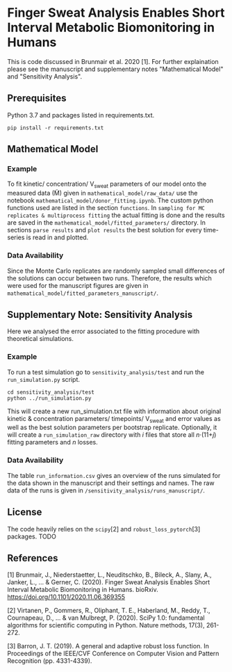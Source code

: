 # Finger Sweat Analysis Enables Short Interval Metabolic Biomonitoring in Humans 
This is code discussed in Brunmair et al. 2020 [1]. For further explaination please see the manuscript and supplementary notes "Mathematical Model" and "Sensitivity Analysis".

## Prerequisites
Python 3.7 and packages listed in requirements.txt.
```
pip install -r requirements.txt
```

## Mathematical Model
### Example
To fit kinetic/ concentration/ V<sub>sweat</sub> parameters of our model onto the measured data (M&#771;) given in `mathematical_model/raw_data/` use the notebook `mathematical_model/donor_fitting.ipynb`.
The custom python functions used are listed in the section `functions`. In `sampling for MC replicates & multiprocess fitting` the actual fitting is done and the results are saved in the `mathematical_model/fitted_parameters/` directory. In sections `parse results` and `plot results` the best solution for every time-series is read in and plotted.

### Data Availability
Since the Monte Carlo replicates are randomly sampled small differences of the solutions can occur between two runs. Therefore, the results which were used for the manuscript figures are given in `mathematical_model/fitted_parameters_manuscript/`.

## Supplementary Note: Sensitivity Analysis
Here we analysed the error associated to the fitting procedure with theoretical simulations.

### Example
To run a test simulation go to `sensitivity_analysis/test` and run the `run_simulation.py` script.
```
cd sensitivity_analysis/test
python ../run_simulation.py
```
This will create a new run_simulation.txt file with information about original kinetic & concentration parameters/ timepoints/ V<sub>sweat</sub> and error values as well as the best solution parameters per bootstrap replicate. Optionally, it will create a `run_simulation_raw` directory with *i* files that store all *n*·(11+*j*) fitting parameters and *n* losses.

### Data Availability
The table `run_information.csv` gives an overview of the runs simulated for the data shown in the manuscript and their settings and names. The raw data of the runs is given in `/sensitivity_analysis/runs_manuscript/`.

## License
The code heavily relies on the `scipy`[2] and `robust_loss_pytorch`[3] packages.
TODO

## References

[1] Brunmair, J., Niederstaetter, L., Neuditschko, B., Bileck, A., Slany, A., Janker, L., ... & Gerner, C. (2020). Finger Sweat Analysis Enables Short Interval Metabolic Biomonitoring in Humans. bioRxiv. https://doi.org/10.1101/2020.11.06.369355

[2] Virtanen, P., Gommers, R., Oliphant, T. E., Haberland, M., Reddy, T., Cournapeau, D., ... & van Mulbregt, P. (2020). SciPy 1.0: fundamental algorithms for scientific computing in Python. Nature methods, 17(3), 261-272.

[3] Barron, J. T. (2019). A general and adaptive robust loss function. In Proceedings of the IEEE/CVF Conference on Computer Vision and Pattern Recognition (pp. 4331-4339).
